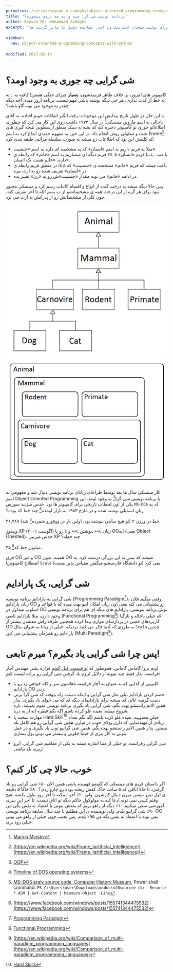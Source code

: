 ```yaml
---
permalink: /series/keyvan-m-sadeghi/object-oriented-programming-concepts-with-python/what-is-oop
title: "برنامه نویسی شی گرا چیه و به چه دردی میخوره؟"
author: Keyvan Mir Mohammad Sadeghi
excerpt: "جکیل یک پلتفرم برای تولید صفحات استاتیک وب است. مقایسه جکیل با سایر گزینه ها"

sidebar:
  nav: object-oriented-programming-concepts-with-python

modified: 2017-02-14
---
```


# شی گرایی چه جوری به وجود اومد؟

کامپیوتر های امروز، بر خلاف ظاهر فریبندشون، **بسیار** چیزای خنگی هستن! کافیه یه `;` ته یه خط از کدت نذاری، هر چی دیگه نوشته
باشی مهم نیست، برنامه ارور میده. آخه دیگه چقدر یه موجود می تونه گاو باشه؟

با این حال در طول تاریخ پیدایش این موجودات رقت انگیز اتفاقات خوبم افتاده. یه آقای باحالی به اسم ماروین مینسکی[^minsky] در
سال ۱۹۷۴ داشت روی این کار می کرد که چطوری اطلاعاتو جوری تو کامپیوتر ذخیره کنه که بشه به سبک منطق ارسطویی نتیجه گیری های
علت و معلولی روش انجام داد. در این حین یه مفهوم جدیدی ابداع کرد به اسم Frame[^frame] که کلیتش این بود که اطلاعات رو میشه
به صورت سلسله مراتبی طبقه بندی کرد:

- مثلا یه فریم داریم به اسم «انسان» که یه مشخصه ای داره به اسم «جنسیت».
- فریم دیگه ای میسازیم به اسم «خانم» که رابطه ی `IS_A` یا `هست یک` با فریم «انسان» داره، «خانم هست یک انسان».
- در منطق فریم رابطه ی is a باعث میشه که فریم «خانم» مشخصه ی «جنسیت» که در «انسان» تعریف شده رو به ارث ببره
- در ادامه «خانم» می تونه مقدار «جنسیت»ش رو به «زن» تغییر بده.

پس حالا دیگه میشد یه درخت گنده از انواع و اقسام کائنات رسم کرد و مینسکی مجبور نبود برای هر گره از این درخت همه ی
مشخصاتشو از ب بسم الله تا آخر تعریف کنه، چون کلی از مشخصاتش رو از پدرانش به ارث می برد.

![Hierarchy in Frames](/assets/images/keyvan-m-sadeghi/series/object-oriented-programming-concepts-with-python/hierarchy.png)
![Hierarch in venn](/assets/images/keyvan-m-sadeghi/series/object-oriented-programming-concepts-with-python/venn.png)

[^minsky]: [Marvin Minsky](https://en.wikipedia.org/wiki/Marvin_Minsky)
[^frame]: [https://en.wikipedia.org/wiki/Frame_(artificial_intelligence)](https://en.wikipedia.org/wiki/Frame_(artificial_intelligence))

کار مینسکی سال ها بعد توسط طراحای زبانای برنامه نویسی دنبال شد و مفهومی به اسم Object Oriented Programming یا
برنامه نویسی شی گرا[^oop] به وجود اومد. این یکی از اون لحظات تاریخی برای کامپیوتر ها بود. حدس میزنید سورس `MS-DOS`
که به زبان اسمبلی نوشته شده و در مارچ ۱۹۸۳ به بازار اومده[^msdos-timeline] چند خط کد بوده؟

[^oop]: [OOP](https://en.wikipedia.org/wiki/Object-oriented_programming)
[^msdos-timeline]: [Timeline of DOS operating systems](https://en.wikipedia.org/wiki/Timeline_of_DOS_operating_systems#Overview)

۴۶,۴۸۹ خط در ورژن ۲ (تو هیچ سایتی ننوشته بود، اولین بار در ووفورو شمرده[^msdos-source] شد).

[^msdos-source]: [MS-DOS eraly source code, Computer History Museum](http://www.computerhistory.org/atchm/microsoft-ms-dos-early-source-code/), Power shell command: `PS C:\Users\user\Downloads\msdos\v20source> dir -Recurse *.ASM | Get-Content | Measure-Object -Line`

ویندوز XP (آگوست ۲۰۰۱) رو با `C` و `++C` نوشتن. `++C` زبان OOایه (یعنی Object Oriented). حدس میزنین XP چند خطه؟

۴۵ میلیون خط کد[^xp].

[^xp]: [https://www.facebook.com/windows/posts/155741344475532](https://www.facebook.com/windows/posts/155741344475532)

فرق OO و غیر OO همینه. بدون OO نمیشد کد بیس به این بزرگی درست کرد. به اصطلاح کامپیوتریا `Scale` نمی کرد (تو دانشگاه
فارسیشو میگفتن مقیاس پذیر نیست).

# شی گرایی، یک پارادایم

شی گرایی یه پارادایم برنامه نویسیه  (Programming Paradigm[^paradigm])، وقتی میگیم فلان زبان پارادایم OO رو پشتیبانی می کنه یعنی
اون زبان امکان اینو بهت میده که با قواعد و اسلوب متداول در OO توش برنامه بنویسی. پارادایم های دیگه ای هم برای برنامه نویسی وجود
دارن، مثلا پارادایم تابعی (Functional Programming[^functional]) که خیلی باحاله و تازگیا کاربردهای خفنی در پردازشای موازی
پیدا کرده همچنین طرفداراش معتقدن بیشتر از OO به طرزی که آدما فکر می کنند نزدیکه. خیلی از زبانا به عنوان مثال `Scala` چندین
پارادایم رو همزمان پشتیبانی می کنن (Multi Paradigm[^multi-paradigm]).

[^paradigm]: [Programming Paradigm](https://en.wikipedia.org/wiki/Programming_paradigm)
[^functional]: [Functional Programming](https://en.wikipedia.org/wiki/Functional_programming)
[^multi-paradigm]: [https://en.wikipedia.org/wiki/Comparison_of_multi-paradigm_programming_languages](https://en.wikipedia.org/wiki/Comparison_of_multi-paradigm_programming_languages)

# پس چرا شی گرایی یاد بگیرم؟ میرم تابعی!

اونم برو! گاماس گاماس. همونطور که [تو قسمت قبل گفتم](/series/keyvan-m-sadeghi/object-oriented-programming-concepts-with-python/intro#مهندس-آچار-فرانسه)
قراره بشی مهندس آچار فرانسه. بذار فقط چند نمونه از دلایل لزوم یاد گرفتن شی گرایی رو برات لیست کنم:

- کلییییی از کدایی که به عنوان یه آچار فرانسه باهاشون سر و کله خواهی زد رو با پارادایم OO زدن.
- حضم کردن پارادایم تپلی مثل شی گرایی و اینکه دستت راه بیوفته کد شی گرا بزنی دست گرمیه عالی ای میشه برای پارادایمای
دیگه ای که می خوای یاد بگیری. بذار همین الانم راستشو بهت بگم، شی گرایی یاد بگیری برنامه نویسی تموم نمیشه، تازه شروع میشه!
بعیده غلو کرده باشم اگه بگم قطره ایه از یه دریا.
- مهارت سخت یا Hard Skill[^hard-skill] خیلی محبوبیه. بعیده غلو کرده باشم اگه بگم تعداد زیادی از مهندسایی که دارن
پولای خوب در میارن همین شی گرایی رو هم کامل بلد نیستن. بذار همین الانم راستشو بهت بگم، همین شی گراییو توپ یاد بگیری
و در عمل بتونی به کار ببری از خیلیا جلویی و بیشتر می تونی پول بسازی.

[^hard-skill]: [Hard Skills](https://en.wikipedia.org/wiki/Skill#Hard_skills)

- شی گرایی رفرانسه. تو خیلی از متنا اشاره میشه به یکی از مفاهیم شی گرایی. آبرو ریزیه بلد نباشی!

# خوب، حالا چی کار کنم؟

اگر داستان فریم های مینسکی که گفتمو فهمیده باشی همین الان ۸۰٪ شی گرایی رو یاد گرفتی. تا حالا اتاقی که ۵ سانت خاک کفش
ریخته بوده رو جارو زدی؟ ۸۰٪ خاکا ۵ دقیقه ی اول تمیز میشن میرن دنبال کارشون. ولی ۲۰٪ آخر ممکنه تا آخر روز طول بکشه.
هیچ وقتم کسی نمی تونه ادعا کنه یه مولوکول خاکم دیگه تو اتاق نیست. تا آخر این سری آموزشی سعی میکنیم ۱۰٪ دیگه از راهو
بریم که بعدش بتونی با اعتماد به نفس بگی من ۹۰٪ شی گراییو بلدم. ولی نویسنده ی این مطلبم با چند سال سابقه برنامه نویسی
OO نمی تونه با اعتماد به نفس بگه من ۹۵٪ بلدم. پس بجنب چون خیلی از راهو می تونی خیلی زود بری.
